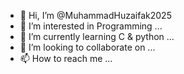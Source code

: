 - 👋 Hi, I’m @MuhammadHuzaifak2025
- 👀 I’m interested in Programming ...
- 🌱 I’m currently learning C & python ...
- 💞️ I’m looking to collaborate on ...
- 📫 How to reach me ...

<!---
MuhammadHuzaifak2025/MuhammadHuzaifak2025 is a ✨ special ✨ repository because its `README.md` (this file) appears on your GitHub profile.
You can click the Preview link to take a look at your changes.
--->
